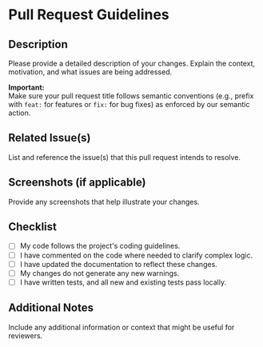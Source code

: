 # Pull Request Guidelines

## Description

Please provide a detailed description of your changes. Explain the context, motivation, and what issues are being addressed.

**Important:**  
Make sure your pull request title follows semantic conventions (e.g., prefix with `feat:` for features or `fix:` for bug fixes) as enforced by our semantic action.

## Related Issue(s)

List and reference the issue(s) that this pull request intends to resolve.

## Screenshots (if applicable)

Provide any screenshots that help illustrate your changes.

## Checklist

- [ ] My code follows the project's coding guidelines.
- [ ] I have commented on the code where needed to clarify complex logic.
- [ ] I have updated the documentation to reflect these changes.
- [ ] My changes do not generate any new warnings.
- [ ] I have written tests, and all new and existing tests pass locally.

## Additional Notes

Include any additional information or context that might be useful for reviewers.